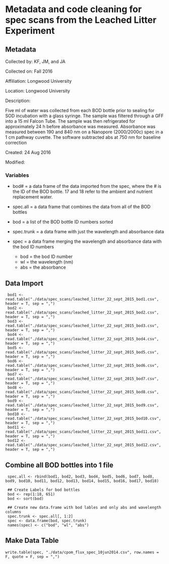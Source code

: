 # Metadata and code cleaning for spec scans from the Leached Litter Experiment

## Metadata

Collected by: KF, JM, and JA

Collected on: Fall 2016

Affiliation: Longwood University

Location: Longwood University

Description: 

Five ml of water was collected from each BOD bottle prior to sealing for SOD incubation with a glass syringe. The sample was filtered through a GFF into a 15 ml Falcon Tube.  The sample was then refrigerated for approximately 24 h before absorbance was measured.  Absorbance was measured between 190 and 840 nm on a Nanopore (2000/2000c) spec in a 1 cm pathway cuvette. The software subtracted abs at 750 nm for baseline correction

Created: 24 Aug 2016

Modified:

### Variables

* bod# = a data frame of the data imported from the spec, where the # is the ID of the BOD bottle. 17 and 18 refer to the ambient and nutrient replacement water.

* spec.all = a data frame that combines the data from all of the BOD bottles

* bod = a list of the BOD bottle ID numbers sorted

* spec.trunk = a data frame with just the wavelength and absorbance data

* spec = a data frame merging the wavelength and absorbance data with the bod ID numbers

    * bod = the bod ID number
    * wl = the wavelength (nm)
    * abs = the absorbance

## Data Import

     bod1 <- read.table("./data/spec_scans/leached_litter_22_sept_2015_bod1.csv", header = T, sep = ",")
     bod2 <- read.table("./data/spec_scans/leached_litter_22_sept_2015_bod2.csv", header = T, sep = ",")
     bod3 <- read.table("./data/spec_scans/leached_litter_22_sept_2015_bod3.csv", header = T, sep = ",")
     bod4 <- read.table("./data/spec_scans/leached_litter_22_sept_2015_bod4.csv", header = T, sep = ",")
     bod5 <- read.table("./data/spec_scans/leached_litter_22_sept_2015_bod5.csv", header = T, sep = ",")
     bod6 <- read.table("./data/spec_scans/leached_litter_22_sept_2015_bod6.csv", header = T, sep = ",")
     bod7 <- read.table("./data/spec_scans/leached_litter_22_sept_2015_bod7.csv", header = T, sep = ",")
     bod8 <- read.table("./data/spec_scans/leached_litter_22_sept_2015_bod8.csv", header = T, sep = ",")
     bod9 <- read.table("./data/spec_scans/leached_litter_22_sept_2015_bod9.csv", header = T, sep = ",")
     bod10 <- read.table("./data/spec_scans/leached_litter_22_sept_2015_bod10.csv", header = T, sep = ",")
     bod11 <- read.table("./data/spec_scans/leached_litter_22_sept_2015_bod11.csv", header = T, sep = ",")
     bod12 <- read.table("./data/spec_scans/leached_litter_22_sept_2015_bod12.csv", header = T, sep = ",")






## Combine all BOD bottles into 1 file

     spec.all <- rbind(bod1, bod2, bod3, bod4, bod5, bod6, bod7, bod8, bod9, bod10, bod11, bod12, bod13, bod14, bod15, bod16, bod17, bod18)

     ## Create Labels for bod bottles
     bod <- rep(1:18, 651)
     bod <- sort(bod)

     ## Create new data.frame with bod lables and only abs and wavelength columns
     spec.trunk <- spec.all[, 1:2]
     spec <- data.frame(bod, spec.trunk)
     names(spec) <- c("bod", "wl", "abs")

## Make Data Table

    write.table(spec, "./data/cpom_flux_spec_10jun2014.csv", row.names = F, quote = F, sep = ",")
